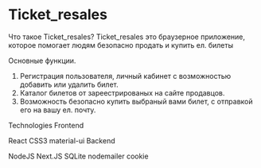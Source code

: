 # Ticket_resales
Что такое Ticket_resales?
Ticket_resales это браузерное приложение, которое помогает людям безопасно продать и купить ел. билеты

Основные функции.
1. Регистрация пользователя, личный кабинет с возможностью добавить или удалить билет.
2. Каталог билетов от зареестрированых на сайте продавцов.
3. Возможность безопасно купить выбраный вами билет, с отправкой его на вашу ел. почту.

Technologies
Frontend

React
CSS3
material-ui
Backend

NodeJS
Next.JS
SQLite
nodemailer
cookie
